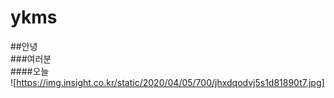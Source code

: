 # ykms  
##안녕    
###여러분   
####오늘  
![https://img.insight.co.kr/static/2020/04/05/700/jhxdqodvj5s1d81890t7.jpg]  
